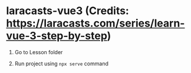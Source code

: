 # laracasts-vue3 (Credits: https://laracasts.com/series/learn-vue-3-step-by-step)
1. Go to Lesson folder

2. Run project using `npx serve` command
